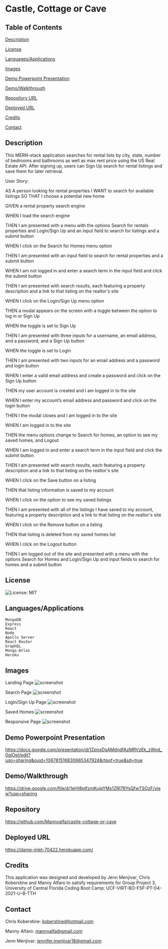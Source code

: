 # Castle, Cottage or Cave

## Table of Contents

[Description](#description)

[License](#license)

[Languages/Applications](#languages-applications)

[Images](#images)

[Demo Powerpoint Presentation](#demo-powerpoint-presentation)

[Demo/Walkthrough](#demo/walkthrough)

[Repository URL](#repository-url)

[Deployed URL](#deployed-url)

[Credits](#credits)

[Contact](#contact)

## Description
This MERN-stack application searches for rental lists by city, state, number of bedrooms and bathrooms as well as max rent price using the US Real Estate API. After signing up, users can Sign Up search for rental listings and save them for later retrieval.

User Story:

AS A person looking for rental properties
I WANT to search for available listings
SO THAT I choose a potential new home

GIVEN a rental property search engine

WHEN I load the search engine

THEN I am presented with a menu with the options Search for rentals properties and Login/Sign Up and an input field to search for listings and a submit button

WHEN I click on the Search for Homes menu option

THEN I am presented with an input field to search for rental properties and a submit button

WHEN I am not logged in and enter a search term in the input field and click the submit button

THEN I am presented with search results, each featuring a property description and a link to that listing on the realtor's site

WHEN I click on the Login/Sign Up menu option

THEN a modal appears on the screen with a toggle between the option to log in or Sign Up

WHEN the toggle is set to Sign Up

THEN I am presented with three inputs for a username, an email address, and a password, and a
Sign Up button

WHEN the toggle is set to Login

THEN I am presented with two inputs for an email address and a password and login button

WHEN I enter a valid email address and create a password and click on the Sign Up button

THEN my user account is created and I am logged in to the site

WHEN I enter my account’s email address and password and click on the login button

THEN I the modal closes and I am logged in to the site

WHEN I am logged in to the site

THEN the menu options change to Search for homes, an option to see my saved homes, and Logout

WHEN I am logged in and enter a search term in the input field and click the submit button

THEN I am presented with search results, each featuring a property description and a link to that listing on the realtor's site

WHEN I click on the Save button on a listing

THEN that listing information is saved to my account

WHEN I click on the option to see my saved listings

THEN I am presented with all of the listings I have saved to my account, featuring a property description and a link to that listing on the realtor's site

WHEN I click on the Remove button on a listing

THEN that listing is deleted from my saved homes list

WHEN I click on the Logout button

THEN I am logged out of the site and presented with a menu with the options Search for Homes and Login/Sign Up and input fields to search for homes and a submit button

## License
![License: MIT](https://img.shields.io/badge/License-MIT-yellow.svg)

## Languages/Applications
    MongoDB
    Express
    React
    Node
    Apollo Server
    React Router
    GraphQL
    Mongo-Atlas
    Heroku

## Images
Landing Page
![screenshot](https://github.com/Mannyalfa/castle-cottage-or-cave/blob/main/client/src/images/landing-page.jpg)

Search Page
![screenshot](https://github.com/Mannyalfa/castle-cottage-or-cave/blob/main/client/src/images/search-page.jpg)

Login/Sign Up Page
![screenshot](https://github.com/Mannyalfa/castle-cottage-or-cave/blob/main/client/src/images/loging-signup.jpg)

Saved Homes
![screenshot](https://github.com/Mannyalfa/castle-cottage-or-cave/blob/main/client/src/images/saved-items.jpg)

Responsive Page
![screenshot](https://github.com/Mannyalfa/castle-cottage-or-cave/blob/main/client/src/images/responsive-page.jpg)

## Demo Powerpoint Presentation
https://docs.google.com/presentation/d/1ZpnxDsAMdndfAzMRVzEk_zWod_0gIOeI/edit?usp=sharing&ouid=106781516830665347924&rtpof=true&sd=true

## Demo/Walkthrough
https://drive.google.com/file/d/1eHt8ptfzmKujpYMs1ZRl7RYsQfwTSOzF/view?usp=sharing

## Repository
https://github.com/Mannyalfa/castle-cottage-or-cave

## Deployed URL
https://damp-inlet-70422.herokuapp.com/

## Credits
This application was designed and developed by Jenn Menjivar, Chris Koberstine and Manny Alfaro to satisfy requirements for Group Project 3, University of Central Florida Coding Boot Camp: UCF-VIRT-BO-FSF-PT-04-2021-U-B-TTH

## Contact
Chris Koberstine: koberstine@hotmail.com

Manny Alfaro: mannyalfa@gmail.com

Jenn Menjivar: jennifer.menjivar18@gmail.com

